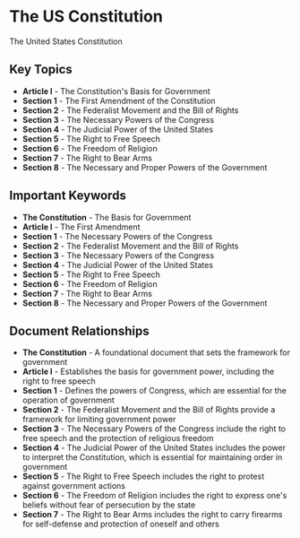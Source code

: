 # The US Constitution

The United States Constitution

## Key Topics

* **Article I** - The Constitution's Basis for Government
* **Section 1** - The First Amendment of the Constitution
* **Section 2** - The Federalist Movement and the Bill of Rights
* **Section 3** - The Necessary Powers of the Congress
* **Section 4** - The Judicial Power of the United States
* **Section 5** - The Right to Free Speech
* **Section 6** - The Freedom of Religion
* **Section 7** - The Right to Bear Arms
* **Section 8** - The Necessary and Proper Powers of the Government

## Important Keywords

* **The Constitution** - The Basis for Government
* **Article I** - The First Amendment
* **Section 1** - The Necessary Powers of the Congress
* **Section 2** - The Federalist Movement and the Bill of Rights
* **Section 3** - The Necessary Powers of the Congress
* **Section 4** - The Judicial Power of the United States
* **Section 5** - The Right to Free Speech
* **Section 6** - The Freedom of Religion
* **Section 7** - The Right to Bear Arms
* **Section 8** - The Necessary and Proper Powers of the Government

## Document Relationships

* **The Constitution** - A foundational document that sets the framework for government
* **Article I** - Establishes the basis for government power, including the right to free speech
* **Section 1** - Defines the powers of Congress, which are essential for the operation of government
* **Section 2** - The Federalist Movement and the Bill of Rights provide a framework for limiting government power
* **Section 3** - The Necessary Powers of the Congress include the right to free speech and the protection of religious freedom
* **Section 4** - The Judicial Power of the United States includes the power to interpret the Constitution, which is essential for maintaining order in government
* **Section 5** - The Right to Free Speech includes the right to protest against government actions
* **Section 6** - The Freedom of Religion includes the right to express one's beliefs without fear of persecution by the state
* **Section 7** - The Right to Bear Arms includes the right to carry firearms for self-defense and protection of oneself and others

